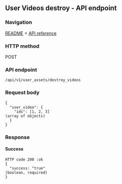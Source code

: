 ## User Videos destroy - API endpoint

### Navigation
[README](../../../../README.md)
<
[API reference](../../../api_reference.md)

### HTTP method
POST

### API endpoint
`/api/v1/user_assets/destroy_videos`

### Request body
```
{
  "user_video": {
    "ids": [1, 2, 3]                                                            (array of objects)
  }
}
```

### Response
#### Success
```
HTTP code 200 :ok
{
  "success: "true"                                                              (boolean, required)
}
```
